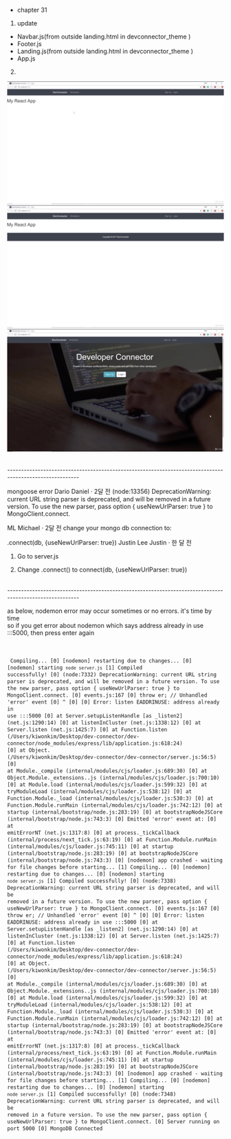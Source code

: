 - chapter 31
1. update
- Navbar.js(from outside landing.html in devconnector_theme )
- Footer.js
- Landing.js(from outside landing.html in devconnector_theme )
- App.js

2.
![](images/basic-layout-1.png)
![](images/basic-layout-2.png)
![](images/basic-layout-3.png)

</br>--------------------------------------------------------------------------------------------------------

mongoose error
Dario Daniel · 2달 전
(node:13356) DeprecationWarning: current URL string parser is deprecated, and will be removed in a future version. To use the new parser, pass option { useNewUrlParser: true } to MongoClient.connect.

ML
Michael · 2달 전
change your mongo db connection to:



.connect(db, {useNewUrlParser: true})
Justin Lee
Justin · 한 달 전
1. Go to server.js

2. Change .connect() to connect(db, {useNewUrlParser: true})

</br>--------------------------------------------------------------------------------------------------------

as below, nodemon error may occur sometimes or no errors. it's time by time</br>
so if you get error about nodemon which says address already in use :::5000, then press enter again
</br>
</br>
</br>
<code><pre>
Compiling...
[0] [nodemon] restarting due to changes...
[0] [nodemon] starting `node server.js`
[1] Compiled successfully!
[0] (node:7332) DeprecationWarning: current URL string parser is deprecated, and will be removed in a future version. To use the new parser, pass option { useNewUrlParser: true } to MongoClient.connect.
[0] events.js:167
[0]       throw er; // Unhandled 'error' event
[0]       ^
[0]
[0] Error: listen EADDRINUSE: address already in use :::5000
[0]     at Server.setupListenHandle [as _listen2] (net.js:1290:14)
[0]     at listenInCluster (net.js:1338:12)
[0]     at Server.listen (net.js:1425:7)
[0]     at Function.listen (/Users/kiwonkim/Desktop/dev-connector/dev-connector/node_modules/express/lib/application.js:618:24)
[0]     at Object.<anonymous> (/Users/kiwonkim/Desktop/dev-connector/dev-connector/server.js:56:5)
[0]     at Module._compile (internal/modules/cjs/loader.js:689:30)
[0]     at Object.Module._extensions..js (internal/modules/cjs/loader.js:700:10)
[0]     at Module.load (internal/modules/cjs/loader.js:599:32)
[0]     at tryModuleLoad (internal/modules/cjs/loader.js:538:12)
[0]     at Function.Module._load (internal/modules/cjs/loader.js:530:3)
[0]     at Function.Module.runMain (internal/modules/cjs/loader.js:742:12)
[0]     at startup (internal/bootstrap/node.js:283:19)
[0]     at bootstrapNodeJSCore (internal/bootstrap/node.js:743:3)
[0] Emitted 'error' event at:
[0]     at emitErrorNT (net.js:1317:8)
[0]     at process._tickCallback (internal/process/next_tick.js:63:19)
[0]     at Function.Module.runMain (internal/modules/cjs/loader.js:745:11)
[0]     at startup (internal/bootstrap/node.js:283:19)
[0]     at bootstrapNodeJSCore (internal/bootstrap/node.js:743:3)
[0] [nodemon] app crashed - waiting for file changes before starting...
[1] Compiling...
[0] [nodemon] restarting due to changes...
[0] [nodemon] starting `node server.js`
[1] Compiled successfully!
[0] (node:7338) DeprecationWarning: current URL string parser is deprecated, and will be removed in a future version. To use the new parser, pass option { useNewUrlParser: true } to MongoClient.connect.
[0] events.js:167
[0]       throw er; // Unhandled 'error' event
[0]       ^
[0]
[0] Error: listen EADDRINUSE: address already in use :::5000
[0]     at Server.setupListenHandle [as _listen2] (net.js:1290:14)
[0]     at listenInCluster (net.js:1338:12)
[0]     at Server.listen (net.js:1425:7)
[0]     at Function.listen (/Users/kiwonkim/Desktop/dev-connector/dev-connector/node_modules/express/lib/application.js:618:24)
[0]     at Object.<anonymous> (/Users/kiwonkim/Desktop/dev-connector/dev-connector/server.js:56:5)
[0]     at Module._compile (internal/modules/cjs/loader.js:689:30)
[0]     at Object.Module._extensions..js (internal/modules/cjs/loader.js:700:10)
[0]     at Module.load (internal/modules/cjs/loader.js:599:32)
[0]     at tryModuleLoad (internal/modules/cjs/loader.js:538:12)
[0]     at Function.Module._load (internal/modules/cjs/loader.js:530:3)
[0]     at Function.Module.runMain (internal/modules/cjs/loader.js:742:12)
[0]     at startup (internal/bootstrap/node.js:283:19)
[0]     at bootstrapNodeJSCore (internal/bootstrap/node.js:743:3)
[0] Emitted 'error' event at:
[0]     at emitErrorNT (net.js:1317:8)
[0]     at process._tickCallback (internal/process/next_tick.js:63:19)
[0]     at Function.Module.runMain (internal/modules/cjs/loader.js:745:11)
[0]     at startup (internal/bootstrap/node.js:283:19)
[0]     at bootstrapNodeJSCore (internal/bootstrap/node.js:743:3)
[0] [nodemon] app crashed - waiting for file changes before starting...
[1] Compiling...
[0] [nodemon] restarting due to changes...
[0] [nodemon] starting `node server.js`
[1] Compiled successfully!
[0] (node:7348) DeprecationWarning: current URL string parser is deprecated, and will be removed in a future version. To use the new parser, pass option { useNewUrlParser: true } to MongoClient.connect.
[0] Server running on port 5000
[0] MongoDB Connected
</pre></code>
